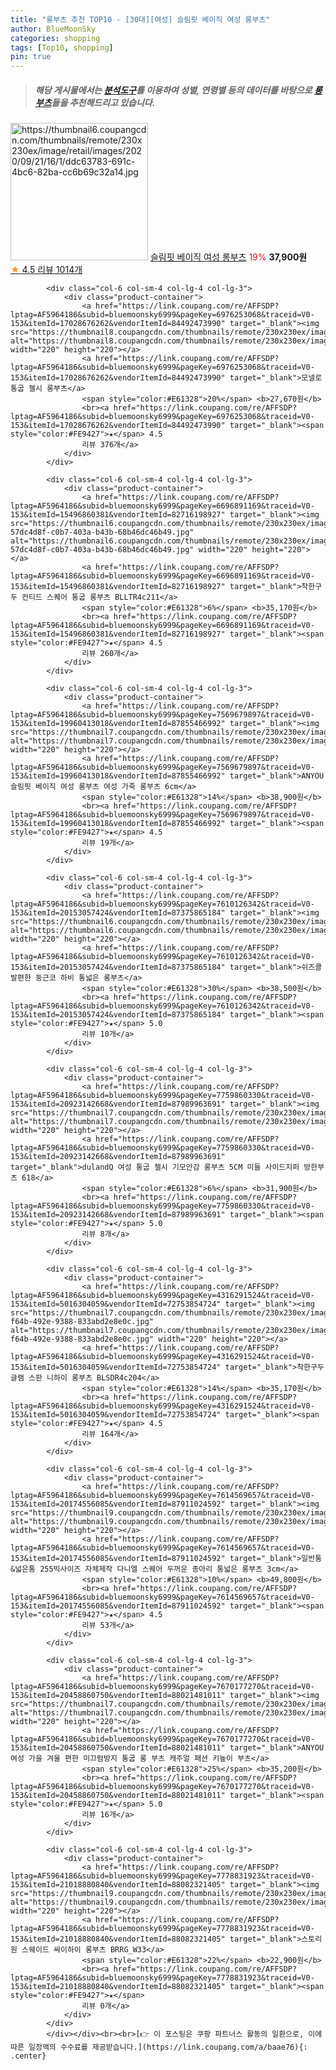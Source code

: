 ```yaml
---
title: "롱부츠 추천 TOP10 - [30대][여성] 슬림핏 베이직 여성 롱부츠"
author: BlueMoonSky
categories: shopping
tags: [Top10, shopping]
pin: true
---
```


> ##### 해당 게시물에서는 [**분석도구**](https://itemscout.io/)를 이용하여 **성별**, **연령별** 등의 데이터를 바탕으로 [**롱부츠**](https://link.coupang.com/a/baae76)들을 추천해드리고 있습니다.
<div class="container"><div class="row">
            <div class="col-6 col-sm-4 col-lg-4 col-lg-3">
                <div class="product-container">
                    <a href="https://link.coupang.com/re/AFFSDP?lptag=AF5964186&subid=bluemoonsky6999&pageKey=2211377814&traceid=V0-153&itemId=3764710886&vendorItemId=71749797619" target="_blank"><img src="https://thumbnail6.coupangcdn.com/thumbnails/remote/230x230ex/image/retail/images/2020/09/21/16/1/ddc63783-691c-4bc6-82ba-cc6b69c32a14.jpg" alt="https://thumbnail6.coupangcdn.com/thumbnails/remote/230x230ex/image/retail/images/2020/09/21/16/1/ddc63783-691c-4bc6-82ba-cc6b69c32a14.jpg" width="220" height="220"></a>
                    <a href="https://link.coupang.com/re/AFFSDP?lptag=AF5964186&subid=bluemoonsky6999&pageKey=2211377814&traceid=V0-153&itemId=3764710886&vendorItemId=71749797619" target="_blank">슬림핏 베이직 여성 롱부츠</a>
                    <span style="color:#E61328">19%</span> <b>37,900원</b>
                    <br><a href="https://link.coupang.com/re/AFFSDP?lptag=AF5964186&subid=bluemoonsky6999&pageKey=2211377814&traceid=V0-153&itemId=3764710886&vendorItemId=71749797619" target="_blank"><span style="color:#FE9427">★</span> 4.5
                    리뷰 1014개</a>
                </div>
            </div>
            
            <div class="col-6 col-sm-4 col-lg-4 col-lg-3">
                <div class="product-container">
                    <a href="https://link.coupang.com/re/AFFSDP?lptag=AF5964186&subid=bluemoonsky6999&pageKey=6976253068&traceid=V0-153&itemId=17028676262&vendorItemId=84492473990" target="_blank"><img src="https://thumbnail8.coupangcdn.com/thumbnails/remote/230x230ex/image/vendor_inventory/e680/b20ecc06b97ca3fdee5ce2ed4b024a516de59b2f48cddd3555ae95fabeed.jpg" alt="https://thumbnail8.coupangcdn.com/thumbnails/remote/230x230ex/image/vendor_inventory/e680/b20ecc06b97ca3fdee5ce2ed4b024a516de59b2f48cddd3555ae95fabeed.jpg" width="220" height="220"></a>
                    <a href="https://link.coupang.com/re/AFFSDP?lptag=AF5964186&subid=bluemoonsky6999&pageKey=6976253068&traceid=V0-153&itemId=17028676262&vendorItemId=84492473990" target="_blank">모넬로 통굽 첼시 롱부츠</a>
                    <span style="color:#E61328">20%</span> <b>27,670원</b>
                    <br><a href="https://link.coupang.com/re/AFFSDP?lptag=AF5964186&subid=bluemoonsky6999&pageKey=6976253068&traceid=V0-153&itemId=17028676262&vendorItemId=84492473990" target="_blank"><span style="color:#FE9427">★</span> 4.5
                    리뷰 376개</a>
                </div>
            </div>
            
            <div class="col-6 col-sm-4 col-lg-4 col-lg-3">
                <div class="product-container">
                    <a href="https://link.coupang.com/re/AFFSDP?lptag=AF5964186&subid=bluemoonsky6999&pageKey=6696891169&traceid=V0-153&itemId=15496860381&vendorItemId=82716198927" target="_blank"><img src="https://thumbnail6.coupangcdn.com/thumbnails/remote/230x230ex/image/retail/images/1235395805577228-57dc4d8f-c0b7-403a-b43b-68b46dc46b49.jpg" alt="https://thumbnail6.coupangcdn.com/thumbnails/remote/230x230ex/image/retail/images/1235395805577228-57dc4d8f-c0b7-403a-b43b-68b46dc46b49.jpg" width="220" height="220"></a>
                    <a href="https://link.coupang.com/re/AFFSDP?lptag=AF5964186&subid=bluemoonsky6999&pageKey=6696891169&traceid=V0-153&itemId=15496860381&vendorItemId=82716198927" target="_blank">착한구두 컨티드 스퀘어 통굽 롱부츠 BLLTR4c211</a>
                    <span style="color:#E61328">6%</span> <b>35,170원</b>
                    <br><a href="https://link.coupang.com/re/AFFSDP?lptag=AF5964186&subid=bluemoonsky6999&pageKey=6696891169&traceid=V0-153&itemId=15496860381&vendorItemId=82716198927" target="_blank"><span style="color:#FE9427">★</span> 4.5
                    리뷰 260개</a>
                </div>
            </div>
            
            <div class="col-6 col-sm-4 col-lg-4 col-lg-3">
                <div class="product-container">
                    <a href="https://link.coupang.com/re/AFFSDP?lptag=AF5964186&subid=bluemoonsky6999&pageKey=7569679897&traceid=V0-153&itemId=19960413018&vendorItemId=87855466992" target="_blank"><img src="https://thumbnail7.coupangcdn.com/thumbnails/remote/230x230ex/image/vendor_inventory/0d1f/a9f0ab9ac2ae3adcb39df8ccf743a05969fbf96cc2adaba705f2b044c70c.jpg" alt="https://thumbnail7.coupangcdn.com/thumbnails/remote/230x230ex/image/vendor_inventory/0d1f/a9f0ab9ac2ae3adcb39df8ccf743a05969fbf96cc2adaba705f2b044c70c.jpg" width="220" height="220"></a>
                    <a href="https://link.coupang.com/re/AFFSDP?lptag=AF5964186&subid=bluemoonsky6999&pageKey=7569679897&traceid=V0-153&itemId=19960413018&vendorItemId=87855466992" target="_blank">ANYOU 슬림핏 베이직 여성 롱부츠 여성 가죽 롱부츠 6cm</a>
                    <span style="color:#E61328">14%</span> <b>38,900원</b>
                    <br><a href="https://link.coupang.com/re/AFFSDP?lptag=AF5964186&subid=bluemoonsky6999&pageKey=7569679897&traceid=V0-153&itemId=19960413018&vendorItemId=87855466992" target="_blank"><span style="color:#FE9427">★</span> 4.5
                    리뷰 19개</a>
                </div>
            </div>
            
            <div class="col-6 col-sm-4 col-lg-4 col-lg-3">
                <div class="product-container">
                    <a href="https://link.coupang.com/re/AFFSDP?lptag=AF5964186&subid=bluemoonsky6999&pageKey=7610126342&traceid=V0-153&itemId=20153057424&vendorItemId=87375865184" target="_blank"><img src="https://thumbnail6.coupangcdn.com/thumbnails/remote/230x230ex/image/vendor_inventory/1f2c/3f82d9b52b2de4d7e5b7e99f85d68ec560f0029d572350785afda55d0ff2.jpg" alt="https://thumbnail6.coupangcdn.com/thumbnails/remote/230x230ex/image/vendor_inventory/1f2c/3f82d9b52b2de4d7e5b7e99f85d68ec560f0029d572350785afda55d0ff2.jpg" width="220" height="220"></a>
                    <a href="https://link.coupang.com/re/AFFSDP?lptag=AF5964186&subid=bluemoonsky6999&pageKey=7610126342&traceid=V0-153&itemId=20153057424&vendorItemId=87375865184" target="_blank">쉬즈콜 발편한 둥근코 하비 통넓은 롱부츠</a>
                    <span style="color:#E61328">30%</span> <b>38,500원</b>
                    <br><a href="https://link.coupang.com/re/AFFSDP?lptag=AF5964186&subid=bluemoonsky6999&pageKey=7610126342&traceid=V0-153&itemId=20153057424&vendorItemId=87375865184" target="_blank"><span style="color:#FE9427">★</span> 5.0
                    리뷰 10개</a>
                </div>
            </div>
            
            <div class="col-6 col-sm-4 col-lg-4 col-lg-3">
                <div class="product-container">
                    <a href="https://link.coupang.com/re/AFFSDP?lptag=AF5964186&subid=bluemoonsky6999&pageKey=7759860330&traceid=V0-153&itemId=20923142668&vendorItemId=87989963691" target="_blank"><img src="https://thumbnail7.coupangcdn.com/thumbnails/remote/230x230ex/image/vendor_inventory/3a89/7f42784a11789c89cea33efb9fc1585188c3afbfbf485fda24700da7492b.jpg" alt="https://thumbnail7.coupangcdn.com/thumbnails/remote/230x230ex/image/vendor_inventory/3a89/7f42784a11789c89cea33efb9fc1585188c3afbfbf485fda24700da7492b.jpg" width="220" height="220"></a>
                    <a href="https://link.coupang.com/re/AFFSDP?lptag=AF5964186&subid=bluemoonsky6999&pageKey=7759860330&traceid=V0-153&itemId=20923142668&vendorItemId=87989963691" target="_blank">dulandQ 여성 통굽 첼시 기모안감 롱부츠 5CM 미들 사이드지퍼 방한부츠 618</a>
                    <span style="color:#E61328">6%</span> <b>31,900원</b>
                    <br><a href="https://link.coupang.com/re/AFFSDP?lptag=AF5964186&subid=bluemoonsky6999&pageKey=7759860330&traceid=V0-153&itemId=20923142668&vendorItemId=87989963691" target="_blank"><span style="color:#FE9427">★</span> 5.0
                    리뷰 8개</a>
                </div>
            </div>
            
            <div class="col-6 col-sm-4 col-lg-4 col-lg-3">
                <div class="product-container">
                    <a href="https://link.coupang.com/re/AFFSDP?lptag=AF5964186&subid=bluemoonsky6999&pageKey=4316291524&traceid=V0-153&itemId=5016304059&vendorItemId=72753854724" target="_blank"><img src="https://thumbnail7.coupangcdn.com/thumbnails/remote/230x230ex/image/retail/images/2020/11/30/14/8/bf2624e8-f64b-492e-9388-833abd2e8e0c.jpg" alt="https://thumbnail7.coupangcdn.com/thumbnails/remote/230x230ex/image/retail/images/2020/11/30/14/8/bf2624e8-f64b-492e-9388-833abd2e8e0c.jpg" width="220" height="220"></a>
                    <a href="https://link.coupang.com/re/AFFSDP?lptag=AF5964186&subid=bluemoonsky6999&pageKey=4316291524&traceid=V0-153&itemId=5016304059&vendorItemId=72753854724" target="_blank">착한구두 글램 스판 니하이 롱부츠 BLSDR4c204</a>
                    <span style="color:#E61328">14%</span> <b>35,170원</b>
                    <br><a href="https://link.coupang.com/re/AFFSDP?lptag=AF5964186&subid=bluemoonsky6999&pageKey=4316291524&traceid=V0-153&itemId=5016304059&vendorItemId=72753854724" target="_blank"><span style="color:#FE9427">★</span> 4.5
                    리뷰 164개</a>
                </div>
            </div>
            
            <div class="col-6 col-sm-4 col-lg-4 col-lg-3">
                <div class="product-container">
                    <a href="https://link.coupang.com/re/AFFSDP?lptag=AF5964186&subid=bluemoonsky6999&pageKey=7614569657&traceid=V0-153&itemId=20174556085&vendorItemId=87911024592" target="_blank"><img src="https://thumbnail9.coupangcdn.com/thumbnails/remote/230x230ex/image/vendor_inventory/32f0/201373179397bd1fb48743a2ef5bf60d25b6cbe328976bb39e3c574c3426.jpg" alt="https://thumbnail9.coupangcdn.com/thumbnails/remote/230x230ex/image/vendor_inventory/32f0/201373179397bd1fb48743a2ef5bf60d25b6cbe328976bb39e3c574c3426.jpg" width="220" height="220"></a>
                    <a href="https://link.coupang.com/re/AFFSDP?lptag=AF5964186&subid=bluemoonsky6999&pageKey=7614569657&traceid=V0-153&itemId=20174556085&vendorItemId=87911024592" target="_blank">일반통&넓은통 255빅사이즈 자체제작 다니엘 스퀘어 두꺼운 종아리 통넓은 롱부츠 3cm</a>
                    <span style="color:#E61328">10%</span> <b>49,800원</b>
                    <br><a href="https://link.coupang.com/re/AFFSDP?lptag=AF5964186&subid=bluemoonsky6999&pageKey=7614569657&traceid=V0-153&itemId=20174556085&vendorItemId=87911024592" target="_blank"><span style="color:#FE9427">★</span> 4.5
                    리뷰 53개</a>
                </div>
            </div>
            
            <div class="col-6 col-sm-4 col-lg-4 col-lg-3">
                <div class="product-container">
                    <a href="https://link.coupang.com/re/AFFSDP?lptag=AF5964186&subid=bluemoonsky6999&pageKey=7670177270&traceid=V0-153&itemId=20458860750&vendorItemId=88021481011" target="_blank"><img src="https://thumbnail7.coupangcdn.com/thumbnails/remote/230x230ex/image/vendor_inventory/4195/031370b5f1717115c3317ae043aadd94e793c98c709b026c08d3e00a0fa6.jpg" alt="https://thumbnail7.coupangcdn.com/thumbnails/remote/230x230ex/image/vendor_inventory/4195/031370b5f1717115c3317ae043aadd94e793c98c709b026c08d3e00a0fa6.jpg" width="220" height="220"></a>
                    <a href="https://link.coupang.com/re/AFFSDP?lptag=AF5964186&subid=bluemoonsky6999&pageKey=7670177270&traceid=V0-153&itemId=20458860750&vendorItemId=88021481011" target="_blank">ANYOU 여성 가을 겨울 편한 미끄럼방지 통굽 롱 부츠 캐주얼 패션 키높이 부츠</a>
                    <span style="color:#E61328">25%</span> <b>35,200원</b>
                    <br><a href="https://link.coupang.com/re/AFFSDP?lptag=AF5964186&subid=bluemoonsky6999&pageKey=7670177270&traceid=V0-153&itemId=20458860750&vendorItemId=88021481011" target="_blank"><span style="color:#FE9427">★</span> 5.0
                    리뷰 16개</a>
                </div>
            </div>
            
            <div class="col-6 col-sm-4 col-lg-4 col-lg-3">
                <div class="product-container">
                    <a href="https://link.coupang.com/re/AFFSDP?lptag=AF5964186&subid=bluemoonsky6999&pageKey=7778831923&traceid=V0-153&itemId=21018880840&vendorItemId=88082321405" target="_blank"><img src="https://thumbnail9.coupangcdn.com/thumbnails/remote/230x230ex/image/vendor_inventory/c76d/5e3d45927c85f3054b2baec2bfa797628af988fce643b78af0129b8df7f6.jpg" alt="https://thumbnail9.coupangcdn.com/thumbnails/remote/230x230ex/image/vendor_inventory/c76d/5e3d45927c85f3054b2baec2bfa797628af988fce643b78af0129b8df7f6.jpg" width="220" height="220"></a>
                    <a href="https://link.coupang.com/re/AFFSDP?lptag=AF5964186&subid=bluemoonsky6999&pageKey=7778831923&traceid=V0-153&itemId=21018880840&vendorItemId=88082321405" target="_blank">스토리원 스웨이드 싸이하이 롱부츠 BRRG_W33</a>
                    <span style="color:#E61328">22%</span> <b>22,900원</b>
                    <br><a href="https://link.coupang.com/re/AFFSDP?lptag=AF5964186&subid=bluemoonsky6999&pageKey=7778831923&traceid=V0-153&itemId=21018880840&vendorItemId=88082321405" target="_blank"><span style="color:#FE9427">★</span> 
                    리뷰 0개</a>
                </div>
            </div>
            </div></div><br><br>[👉 이 포스팅은 쿠팡 파트너스 활동의 일환으로, 이에 따른 일정액의 수수료를 제공받습니다.](https://link.coupang.com/a/baae76){: .center}